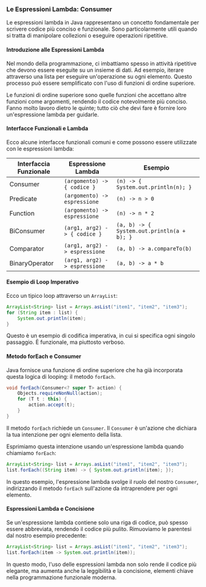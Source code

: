 ### Le Espressioni Lambda: Consumer

Le espressioni lambda in Java rappresentano un concetto fondamentale per scrivere codice più conciso e funzionale. Sono particolarmente utili quando si tratta di manipolare collezioni o eseguire operazioni ripetitive.

#### Introduzione alle Espressioni Lambda

Nel mondo della programmazione, ci imbattiamo spesso in attività ripetitive che devono essere eseguite su un insieme di dati. Ad esempio, iterare attraverso una lista per eseguire un'operazione su ogni elemento. Questo processo può essere semplificato con l'uso di funzioni di ordine superiore.

Le funzioni di ordine superiore sono quelle funzioni che accettano altre funzioni come argomenti, rendendo il codice notevolmente più conciso. Fanno molto lavoro dietro le quinte; tutto ciò che devi fare è fornire loro un'espressione lambda per guidarle.

#### Interfacce Funzionali e Lambda

Ecco alcune interfacce funzionali comuni e come possono essere utilizzate con le espressioni lambda:

| Interfaccia Funzionale | Espressione Lambda            | Esempio                                    |
| ---------------------- | ----------------------------- | ------------------------------------------ |
| Consumer               | `(argomento) -> { codice }`   | `(n) -> { System.out.println(n); }`        |
| Predicate              | `(argomento) -> espressione`  | `(n) -> n > 0`                             |
| Function               | `(argomento) -> espressione`  | `(n) -> n * 2`                             |
| BiConsumer             | `(arg1, arg2) -> { codice }`  | `(a, b) -> { System.out.println(a + b); }` |
| Comparator             | `(arg1, arg2) -> espressione` | `(a, b) -> a.compareTo(b)`                 |
| BinaryOperator         | `(arg1, arg2) -> espressione` | `(a, b) -> a * b`                          |

#### Esempio di Loop Imperativo

Ecco un tipico loop attraverso un `ArrayList`:

```java
ArrayList<String> list = Arrays.asList("item1", "item2", "item3");
for (String item : list) {
    System.out.println(item);
}
```

Questo è un esempio di codifica imperativa, in cui si specifica ogni singolo passaggio. È funzionale, ma piuttosto verboso.

#### Metodo forEach e Consumer

Java fornisce una funzione di ordine superiore che ha già incorporata questa logica di looping: il metodo `forEach`.

```java
void forEach(Consumer<? super T> action) {
    Objects.requireNonNull(action);
    for (T t : this) {
        action.accept(t);
    }
}
```

Il metodo `forEach` richiede un `Consumer`. Il `Consumer` è un'azione che dichiara la tua intenzione per ogni elemento della lista.

Esprimiamo questa intenzione usando un'espressione lambda quando chiamiamo `forEach`:

```java
ArrayList<String> list = Arrays.asList("item1", "item2", "item3");
list.forEach((String item) -> { System.out.println(item); });
```

In questo esempio, l'espressione lambda svolge il ruolo del nostro `Consumer`, indirizzando il metodo `forEach` sull'azione da intraprendere per ogni elemento.

#### Espressioni Lambda e Concisione

Se un'espressione lambda contiene solo una riga di codice, può spesso essere abbreviata, rendendo il codice più pulito. Rimuoviamo le parentesi dal nostro esempio precedente:

```java
ArrayList<String> list = Arrays.asList("item1", "item2", "item3");
list.forEach(item -> System.out.println(item));
```

In questo modo, l'uso delle espressioni lambda non solo rende il codice più elegante, ma aumenta anche la leggibilità e la concisione, elementi chiave nella programmazione funzionale moderna.
